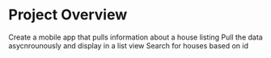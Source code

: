 # Project Overview

Create a mobile app that pulls information about a house listing
Pull the data asycnrounously and display in a list view
Search for houses based on id
